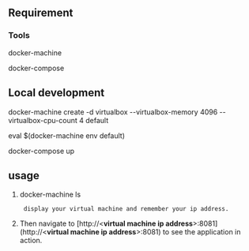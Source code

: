 ## Requirement
### Tools

docker-machine

docker-compose

## Local development

docker-machine create -d virtualbox --virtualbox-memory 4096 --virtualbox-cpu-count 4 default
 
eval $(docker-machine env default)

docker-compose up

## usage
1. docker-machine ls

		display your virtual machine and remember your ip address.
2. Then navigate to [http://\<**virtual machine ip address**\>:8081](http://\<**virtual machine ip address**\>:8081) to see the application in action.
